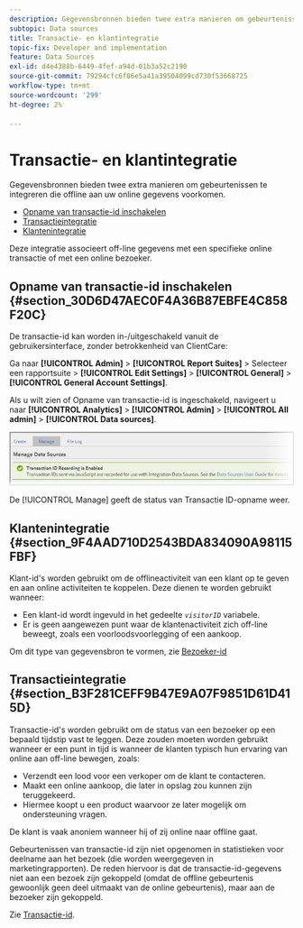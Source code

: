 ```yaml
---
description: Gegevensbronnen bieden twee extra manieren om gebeurtenissen te integreren die offline bij uw online gegevens optreden.
subtopic: Data sources
title: Transactie- en klantintegratie
topic-fix: Developer and implementation
feature: Data Sources
exl-id: d4e4388b-6449-4fef-a94d-01b3a52c2190
source-git-commit: 79294cfc6f86e5a41a39504099cd730f53668725
workflow-type: tm+mt
source-wordcount: '299'
ht-degree: 2%

---
```


# Transactie- en klantintegratie

Gegevensbronnen bieden twee extra manieren om gebeurtenissen te integreren die offline aan uw online gegevens voorkomen.

* [Opname van transactie-id inschakelen](/help/import/c-data-sources/datasrc-integrating-offline-data.md#section_30D6D47AEC0F4A36B87EBFE4C858F20C)
* [Transactieintegratie](/help/import/c-data-sources/datasrc-integrating-offline-data.md#section_B3F281CEFF9B47E9A07F9851D61D415D)
* [Klantenintegratie](/help/import/c-data-sources/datasrc-integrating-offline-data.md#section_9F4AAD710D2543BDA834090A98115FBF)

Deze integratie associeert off-line gegevens met een specifieke online transactie of met een online bezoeker.

## Opname van transactie-id inschakelen {#section_30D6D47AEC0F4A36B87EBFE4C858F20C}

De transactie-id kan worden in-/uitgeschakeld vanuit de gebruikersinterface, zonder betrokkenheid van ClientCare:

Ga naar **[!UICONTROL Admin]** > **[!UICONTROL Report Suites]** > Selecteer een rapportsuite > **[!UICONTROL Edit Settings]** > **[!UICONTROL General]** > **[!UICONTROL General Account Settings]**.

<!-- 

<p>When contacting Customer Care, be prepared to provide the following information: </p> 
<ul id="ul_C425C7A074484650AFCCF0425E8E3F47"> 
 <li id="li_7640C0C4DF0C49749A3C37E5461DC22F">Report Suite ID of the data source for which you need transaction ID recording enabled. <p>In Data Sources, the report suite ID is the first part of the login appended by a random number that identifies the specific data source that was set up. For example, <code> RSID-drmossdev5 Login-drmossdev5_0001343430</code>. </p> </li> 
 <li id="li_4FB0E3EC7BE94A2DBEE9063365A71C9C">The Transaction ID expiration window (described in <a href="/help/import/c-data-sources/datasrc-tid-visitor-profile.md"  > Transaction ID and Visitor Profiles</a>). By default this is 90 days, but it can be extended to up to 2 years. </li> 
</ul>

 -->

Als u wilt zien of Opname van transactie-id is ingeschakeld, navigeert u naar **[!UICONTROL Analytics]** > **[!UICONTROL Admin]** > **[!UICONTROL All admin]** > **[!UICONTROL Data sources]**.

![](assets/transaction-ID-recording-active.png)

De [!UICONTROL Manage] geeft de status van Transactie ID-opname weer.

## Klantenintegratie {#section_9F4AAD710D2543BDA834090A98115FBF}

Klant-id&#39;s worden gebruikt om de offlineactiviteit van een klant op te geven en aan online activiteiten te koppelen. Deze dienen te worden gebruikt wanneer:

* Een klant-id wordt ingevuld in het gedeelte *`visitorID`* variabele.
* Er is geen aangewezen punt waar de klantenactiviteit zich off-line beweegt, zoals een voorloodsvoorlegging of een aankoop.

Om dit type van gegevensbron te vormen, zie [Bezoeker-id](/help/import/c-data-sources/c-datasrc-types/datasrc-visitorid.md)

## Transactieintegratie {#section_B3F281CEFF9B47E9A07F9851D61D415D}

Transactie-id&#39;s worden gebruikt om de status van een bezoeker op een bepaald tijdstip vast te leggen. Deze zouden moeten worden gebruikt wanneer er een punt in tijd is wanneer de klanten typisch hun ervaring van online aan off-line bewegen, zoals:

* Verzendt een lood voor een verkoper om de klant te contacteren.
* Maakt een online aankoop, die later in opslag zou kunnen zijn teruggekeerd.
* Hiermee koopt u een product waarvoor ze later mogelijk om ondersteuning vragen.

De klant is vaak anoniem wanneer hij of zij online naar offline gaat.

Gebeurtenissen van transactie-id zijn niet opgenomen in statistieken voor deelname aan het bezoek (die worden weergegeven in marketingrapporten). De reden hiervoor is dat de transactie-id-gegevens niet aan een bezoek zijn gekoppeld (omdat de offline gebeurtenis gewoonlijk geen deel uitmaakt van de online gebeurtenis), maar aan de bezoeker zijn gekoppeld.

Zie [Transactie-id](/help/import/c-data-sources/c-datasrc-types/datasrc-transactionid.md).
